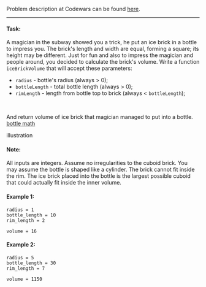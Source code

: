 Problem description at Codewars can be found
[here](https://www.codewars.com/kata/59c287b16bddd291c700009a/train/python).

-------------

#### Task:
A magician in the subway showed you a trick, he put an ice brick in a bottle to impress you. The
brick's length and width are equal, forming a square; its height may be different. Just for fun and
also to impress the magician and people around, you decided to calculate the brick's volume. Write a
function `iceBrickVolume` that will accept these parameters:

* `radius` - bottle's radius (always > 0);
* `bottleLength` - total bottle length (always > 0);
* `rimLength` - length from bottle top to brick (always < `bottleLength`);
<br>

And return volume of ice brick that magician managed to put into a bottle.
[bottle math](https://imgur.com/vU2zzm4)

illustration

#### Note:
All inputs are integers. Assume no irregularities to the cuboid brick. You may assume the bottle is
shaped like a cylinder. The brick cannot fit inside the rim. The ice brick placed into the bottle is
the largest possible cuboid that could actually fit inside the inner volume.

#### Example 1:
```
radius = 1
bottle_length = 10
rim_length = 2

volume = 16
```

#### Example 2:
```
radius = 5
bottle_length = 30
rim_length = 7

volume = 1150
```
